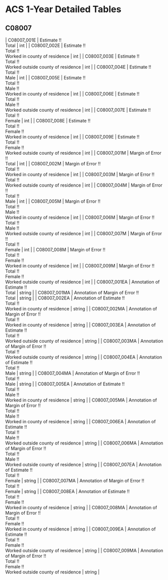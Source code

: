 # ACS 1-Year Detailed Tables

## C08007

| C08007_001E | Estimate !!<br>Total | int |
| C08007_002E | Estimate !!<br>Total !!<br>Worked in county of residence | int |
| C08007_003E | Estimate !!<br>Total !!<br>Worked outside county of residence | int |
| C08007_004E | Estimate !!<br>Total !!<br>Male | int |
| C08007_005E | Estimate !!<br>Total !!<br>Male !!<br>Worked in county of residence | int |
| C08007_006E | Estimate !!<br>Total !!<br>Male !!<br>Worked outside county of residence | int |
| C08007_007E | Estimate !!<br>Total !!<br>Female | int |
| C08007_008E | Estimate !!<br>Total !!<br>Female !!<br>Worked in county of residence | int |
| C08007_009E | Estimate !!<br>Total !!<br>Female !!<br>Worked outside county of residence | int |
| C08007_001M | Margin of Error !!<br>Total | int |
| C08007_002M | Margin of Error !!<br>Total !!<br>Worked in county of residence | int |
| C08007_003M | Margin of Error !!<br>Total !!<br>Worked outside county of residence | int |
| C08007_004M | Margin of Error !!<br>Total !!<br>Male | int |
| C08007_005M | Margin of Error !!<br>Total !!<br>Male !!<br>Worked in county of residence | int |
| C08007_006M | Margin of Error !!<br>Total !!<br>Male !!<br>Worked outside county of residence | int |
| C08007_007M | Margin of Error !!<br>Total !!<br>Female | int |
| C08007_008M | Margin of Error !!<br>Total !!<br>Female !!<br>Worked in county of residence | int |
| C08007_009M | Margin of Error !!<br>Total !!<br>Female !!<br>Worked outside county of residence | int |
| C08007_001EA | Annotation of Estimate !!<br>Total | string |
| C08007_001MA | Annotation of Margin of Error !!<br>Total | string |
| C08007_002EA | Annotation of Estimate !!<br>Total !!<br>Worked in county of residence | string |
| C08007_002MA | Annotation of Margin of Error !!<br>Total !!<br>Worked in county of residence | string |
| C08007_003EA | Annotation of Estimate !!<br>Total !!<br>Worked outside county of residence | string |
| C08007_003MA | Annotation of Margin of Error !!<br>Total !!<br>Worked outside county of residence | string |
| C08007_004EA | Annotation of Estimate !!<br>Total !!<br>Male | string |
| C08007_004MA | Annotation of Margin of Error !!<br>Total !!<br>Male | string |
| C08007_005EA | Annotation of Estimate !!<br>Total !!<br>Male !!<br>Worked in county of residence | string |
| C08007_005MA | Annotation of Margin of Error !!<br>Total !!<br>Male !!<br>Worked in county of residence | string |
| C08007_006EA | Annotation of Estimate !!<br>Total !!<br>Male !!<br>Worked outside county of residence | string |
| C08007_006MA | Annotation of Margin of Error !!<br>Total !!<br>Male !!<br>Worked outside county of residence | string |
| C08007_007EA | Annotation of Estimate !!<br>Total !!<br>Female | string |
| C08007_007MA | Annotation of Margin of Error !!<br>Total !!<br>Female | string |
| C08007_008EA | Annotation of Estimate !!<br>Total !!<br>Female !!<br>Worked in county of residence | string |
| C08007_008MA | Annotation of Margin of Error !!<br>Total !!<br>Female !!<br>Worked in county of residence | string |
| C08007_009EA | Annotation of Estimate !!<br>Total !!<br>Female !!<br>Worked outside county of residence | string |
| C08007_009MA | Annotation of Margin of Error !!<br>Total !!<br>Female !!<br>Worked outside county of residence | string |

